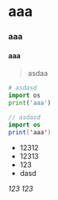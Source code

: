 # aaa
### aaa
#### aaa
> asdaa
```python
# asdasd
import os 
print('aaa')
```
```java
// asdasd
import os 
print('aaa')
```


+ 12312
+ 12313
+ 123
+ dasd

*123* *123*
